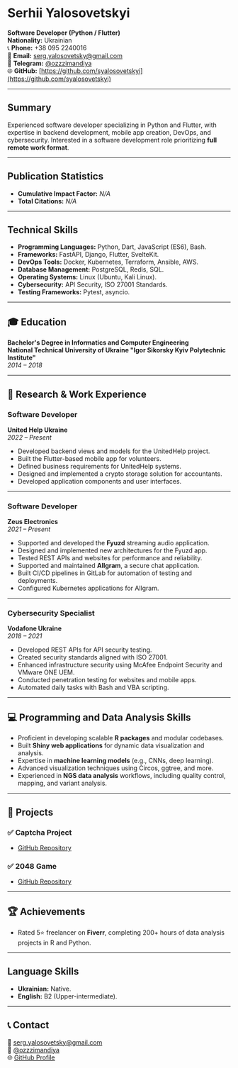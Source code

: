 # **Serhii Yalosovetskyi**
**Software Developer (Python / Flutter)**  
**Nationality:** Ukrainian  
📞 **Phone:** +38 095 2240016  
📧 **Email:** [serg.yalosovetsky@gmail.com](mailto:serg.yalosovetsky@gmail.com)  
📱 **Telegram:** [@ozzzimandiya](https://t.me/ozzzimandiya)  
🌐 **GitHub:** [https://github.com/syalosovetskyi](https://github.com/syalosovetskyi)  

---

## **Summary** 
Experienced software developer specializing in Python and Flutter, with expertise in backend development, mobile app creation, DevOps, and cybersecurity. Interested in a software development role prioritizing **full remote work format**.

---

## **Publication Statistics**
- **Cumulative Impact Factor:** *N/A*
- **Total Citations:** *N/A*

---

## **Technical Skills**
- **Programming Languages:** Python, Dart, JavaScript (ES6), Bash.  
- **Frameworks:** FastAPI, Django, Flutter, SvelteKit.  
- **DevOps Tools:** Docker, Kubernetes, Terraform, Ansible, AWS.  
- **Database Management:** PostgreSQL, Redis, SQL.  
- **Operating Systems:** Linux (Ubuntu, Kali Linux).  
- **Cybersecurity:** API Security, ISO 27001 Standards.  
- **Testing Frameworks:** Pytest, asyncio.  

---

## 🎓 **Education**
**Bachelor's Degree in Informatics and Computer Engineering**  
**National Technical University of Ukraine "Igor Sikorsky Kyiv Polytechnic Institute"**  
*2014 – 2018*  

---

## 🔬 **Research & Work Experience**

### **Software Developer**  
**United Help Ukraine**  
*2022 – Present*  
- Developed backend views and models for the UnitedHelp project.  
- Built the Flutter-based mobile app for volunteers.  
- Defined business requirements for UnitedHelp systems.  
- Designed and implemented a crypto storage solution for accountants.  
- Developed application components and user interfaces.

---

### **Software Developer**  
**Zeus Electronics**  
*2021 – Present*  
- Supported and developed the **Fyuzd** streaming audio application.  
- Designed and implemented new architectures for the Fyuzd app.  
- Tested REST APIs and websites for performance and reliability.  
- Supported and maintained **Allgram**, a secure chat application.  
- Built CI/CD pipelines in GitLab for automation of testing and deployments.  
- Configured Kubernetes applications for Allgram.  

---

### **Cybersecurity Specialist**  
**Vodafone Ukraine**  
*2018 – 2021*  
- Developed REST APIs for API security testing.  
- Created security standards aligned with ISO 27001.  
- Enhanced infrastructure security using McAfee Endpoint Security and VMware ONE UEM.  
- Conducted penetration testing for websites and mobile apps.  
- Automated daily tasks with Bash and VBA scripting.  

---

## 💻 **Programming and Data Analysis Skills**
- Proficient in developing scalable **R packages** and modular codebases.  
- Built **Shiny web applications** for dynamic data visualization and analysis.  
- Expertise in **machine learning models** (e.g., CNNs, deep learning).  
- Advanced visualization techniques using Circos, ggtree, and more.  
- Experienced in **NGS data analysis** workflows, including quality control, mapping, and variant analysis.

---

## 🌱 **Projects**
### ✅ Captcha Project  
- [GitHub Repository](https://github.com/sergyalosovetsky/captcha)

### ✅ 2048 Game  
- [GitHub Repository](https://github.com/syalosovetskyi/2048)

---

## 🏆 **Achievements**
- Rated 5⭐ freelancer on **Fiverr**, completing 200+ hours of data analysis projects in R and Python.

---

## **Language Skills**
- **Ukrainian:** Native.  
- **English:** B2 (Upper-intermediate).  

---

## 📞 **Contact**
📧 [serg.yalosovetsky@gmail.com](mailto:serg.yalosovetsky@gmail.com)  
📱 [@ozzzimandiya](https://t.me/ozzzimandiya)  
🌐 [GitHub Profile](https://github.com/syalosovetskyi)  
